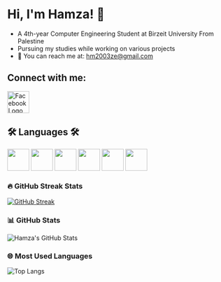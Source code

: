 # Hi, I'm Hamza! 👋

- A 4th-year Computer Engineering Student at Birzeit University From Palestine
- Pursuing my studies while working on various projects
- 📧 You can reach me at: [hm2003ze@gmail.com](mailto:hm2003ze@gmail.com)

## Connect with me:
<a href="https://www.facebook.com/profile.php?id=100063692535335&mibextid=ZbWKwL" target="_blank">
    <img src="https://cdn.jsdelivr.net/gh/devicons/devicon@latest/icons/facebook/facebook-original.svg" width="50" height="50" alt="Facebook Logo" />
</a>


## 🛠️ Languages 🛠️
<img src="https://cdn.jsdelivr.net/gh/devicons/devicon@latest/icons/c/c-original.svg"  width="50" height="50" />       
<img src="https://cdn.jsdelivr.net/gh/devicons/devicon@latest/icons/cplusplus/cplusplus-plain.svg" width="50" height="50" />
<img src="https://cdn.jsdelivr.net/gh/devicons/devicon@latest/icons/python/python-original-wordmark.svg" width="50" height="50" />
<img src="https://cdn.jsdelivr.net/gh/devicons/devicon@latest/icons/powershell/powershell-original.svg" width="50" height="50" />
<img src="https://cdn.jsdelivr.net/gh/devicons/devicon@latest/icons/html5/html5-original-wordmark.svg" width="50" height="50" />
<img src="https://cdn.jsdelivr.net/gh/devicons/devicon@latest/icons/css3/css3-original-wordmark.svg" width="50" height="50" />

          
          
          


### 🔥 GitHub Streak Stats
[![GitHub Streak](https://streak-stats.demolab.com?user=HamzaAlSha3r&theme=radical)](https://git.io/streak-stats)

### 📊 GitHub Stats
![Hamza's GitHub Stats](https://github-readme-stats.vercel.app/api?username=HamzaAlSha3r&show_icons=true&theme=radical)

### 🌐 Most Used Languages
![Top Langs](https://github-readme-stats.vercel.app/api/top-langs/?username=HamzaAlSha3r&layout=compact&theme=radical)


